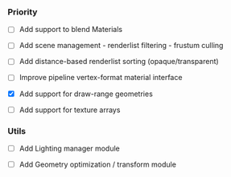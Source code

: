 ### Priority
  - [ ] Add support to blend Materials
  - [ ] Add scene management - renderlist filtering - frustum culling
  - [ ] Add distance-based renderlist sorting (opaque/transparent)
  - [ ] Improve pipeline vertex-format material interface
  - [x] Add support for draw-range geometries
  - [ ] Add support for texture arrays


### Utils
  - [ ] Add Lighting manager module
  - [ ] Add Geometry optimization / transform module

